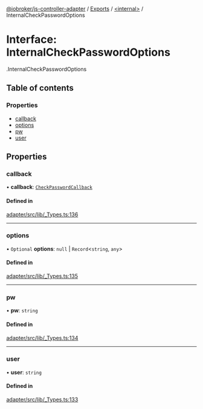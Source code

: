 [@iobroker/js-controller-adapter](../README.md) / [Exports](../modules.md) / [<internal\>](../modules/internal_.md) / InternalCheckPasswordOptions

# Interface: InternalCheckPasswordOptions

[<internal>](../modules/internal_.md).InternalCheckPasswordOptions

## Table of contents

### Properties

- [callback](internal_.InternalCheckPasswordOptions.md#callback)
- [options](internal_.InternalCheckPasswordOptions.md#options)
- [pw](internal_.InternalCheckPasswordOptions.md#pw)
- [user](internal_.InternalCheckPasswordOptions.md#user)

## Properties

### callback

• **callback**: [`CheckPasswordCallback`](../modules/internal_.md#checkpasswordcallback)

#### Defined in

[adapter/src/lib/_Types.ts:136](https://github.com/ioBroker/ioBroker.js-controller/blob/f8686615/packages/adapter/src/lib/_Types.ts#L136)

___

### options

• `Optional` **options**: ``null`` \| `Record`<`string`, `any`\>

#### Defined in

[adapter/src/lib/_Types.ts:135](https://github.com/ioBroker/ioBroker.js-controller/blob/f8686615/packages/adapter/src/lib/_Types.ts#L135)

___

### pw

• **pw**: `string`

#### Defined in

[adapter/src/lib/_Types.ts:134](https://github.com/ioBroker/ioBroker.js-controller/blob/f8686615/packages/adapter/src/lib/_Types.ts#L134)

___

### user

• **user**: `string`

#### Defined in

[adapter/src/lib/_Types.ts:133](https://github.com/ioBroker/ioBroker.js-controller/blob/f8686615/packages/adapter/src/lib/_Types.ts#L133)
